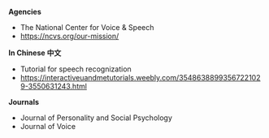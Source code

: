 **Agencies** 
- The National Center for Voice & Speech 
- https://ncvs.org/our-mission/

**In Chinese  中文**
- Tutorial for speech recognization 
- https://interactiveuandmetutorials.weebly.com/35486388993567221029-3550631243.html

**Journals**
- Journal of Personality and Social Psychology
- Journal of Voice 
